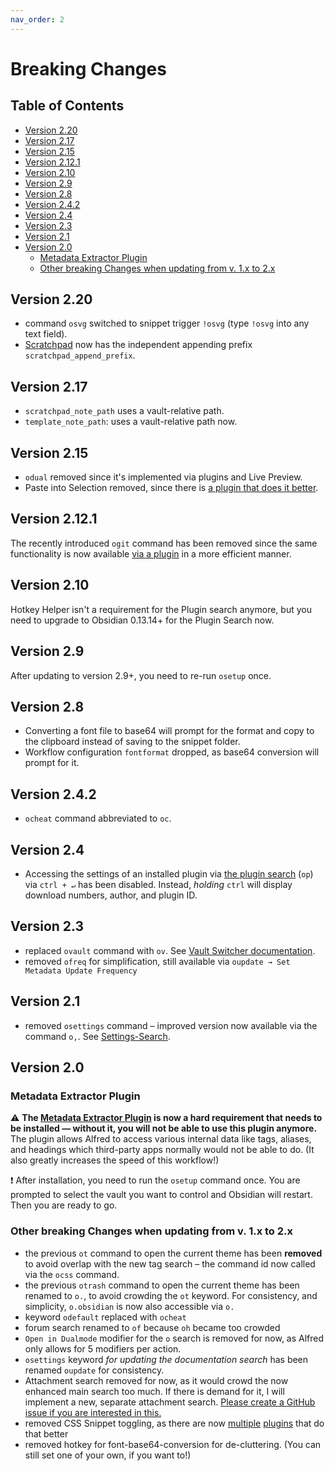 ```yaml
---
nav_order: 2
---
```


# Breaking Changes

## Table of Contents
<!-- MarkdownTOC -->

- [Version 2.20](#version-220)
- [Version 2.17](#version-217)
- [Version 2.15](#version-215)
- [Version 2.12.1](#version-2121)
- [Version 2.10](#version-210)
- [Version 2.9](#version-29)
- [Version 2.8](#version-28)
- [Version 2.4.2](#version-242)
- [Version 2.4](#version-24)
- [Version 2.3](#version-23)
- [Version 2.1](#version-21)
- [Version 2.0](#version-20)
	- [Metadata Extractor Plugin](#metadata-extractor-plugin)
	- [Other breaking Changes when updating from v. 1.x to 2.x](#other-breaking-changes-when-updating-from-v-1x-to-2x)

<!-- /MarkdownTOC -->
## Version 2.20
- command `osvg` switched to snippet trigger `!osvg` (type `!osvg` into any text field).
- [Scratchpad](Note-related%20Features.md#Scratchpad) now has the independent appending prefix `scratchpad_append_prefix`.

## Version 2.17
- `scratchpad_note_path` uses a vault-relative path.
- `template_note_path`: uses a vault-relative path now.

## Version 2.15
- `odual` removed since it's implemented via plugins and Live Preview.
- Paste into Selection removed, since there is [a plugin that does it better](https://github.com/chrisgrieser/obsidian-smarter-md-hotkeys).

## Version 2.12.1
The recently introduced `ogit` command has been removed since the same functionality is now available [via a plugin](https://github.com/kometenstaub/copy-publish-url) in a more efficient manner.

## Version 2.10
Hotkey Helper isn't a requirement for the Plugin search anymore, but you need to upgrade to Obsidian 0.13.14+ for the Plugin Search now.

## Version 2.9
After updating to version 2.9+, you need to re-run `osetup` once.

## Version 2.8
- Converting a font file to base64 will prompt for the format and copy to the clipboard instead of saving to the snippet folder.
- Workflow configuration `fontformat` dropped, as base64 conversion will prompt for it.

## Version 2.4.2
- `ocheat` command abbreviated to `oc`.

## Version 2.4
- Accessing the settings of an installed plugin via [the plugin search](Plugin%20and%20Theme%20Search.md) (`op`) via `ctrl + ↵` has been disabled. Instead, *holding* `ctrl` will display download numbers, author, and plugin ID.

## Version 2.3
- replaced `ovault` command with `ov`. See [Vault Switcher documentation](Vault%20Switcher.md).
- removed `ofreq` for simplification, still available via `oupdate → Set Metadata Update Frequency`

## Version 2.1
- removed `osettings` command – improved version now available via the command `o,`. See [Settings-Search](Settings%20Search.md).

## Version 2.0

### Metadata Extractor Plugin
⚠️ __The [Metadata Extractor Plugin](https://github.com/kometenstaub/metadata-extractor) is now a hard requirement that needs to be installed — without it, you will not be able to use this plugin anymore.__ The plugin allows Alfred to access various internal data like tags, aliases, and headings which third-party apps normally would not be able to do. (It also greatly increases the speed of this workflow!)

❗️ After installation, you need to run the `osetup` command once. You are prompted to select the vault you want to control and Obsidian will restart. Then you are ready to go.

### Other breaking Changes when updating from v. 1.x to 2.x
- the previous `ot` command to open the current theme has been **removed** to avoid overlap with the new tag search – the command id now called via the `ocss` command.
- the previous `otrash` command to open the current theme has been renamed to `o.`, to avoid crowding the `ot` keyword. For consistency, and simplicity, `o.obsidian` is now also accessible via `o.`
- keyword `odefault` replaced with `ocheat`
- forum search renamed to `of` because `oh` became too crowded
- `Open in Dualmode` modifier for the `o` search is removed for now, as Alfred only allows for 5 modifiers per action.
- `osettings` keyword *for updating the documentation search* has been renamed `oupdate` for consistency.
- Attachment search removed for now, as it would crowd the now enhanced main search too much. If there is demand for it, I will implement a new, separate attachment search. [Please create a GitHub issue if you are interested in this.](https://github.com/chrisgrieser/shimmering-obsidian)
- removed CSS Snippet toggling, as there are now [multiple](https://github.com/chetachiezikeuzor/MySnippets-Plugin) [plugins](https://github.com/deathau/snippet-commands-obsidian) that do that better
- removed hotkey for font-base64-conversion for de-cluttering. (You can still set one of your own, if you want to!)
